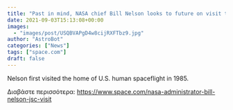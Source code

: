 ```yaml
---
title: "Past in mind, NASA chief Bill Nelson looks to future on visit to Johnson Space Center"
date: 2021-09-03T15:13:08+00:00
images:
  - "images/post/USQBVAPgD4w8cijRXFTbz9.jpg"
author: "AstroBot"
categories: ["News"]
tags: ["space.com"]
draft: false
---
```


Nelson first visited the home of U.S. human spaceflight in 1985. 

Διαβάστε περισσότερα: https://www.space.com/nasa-administrator-bill-nelson-jsc-visit
